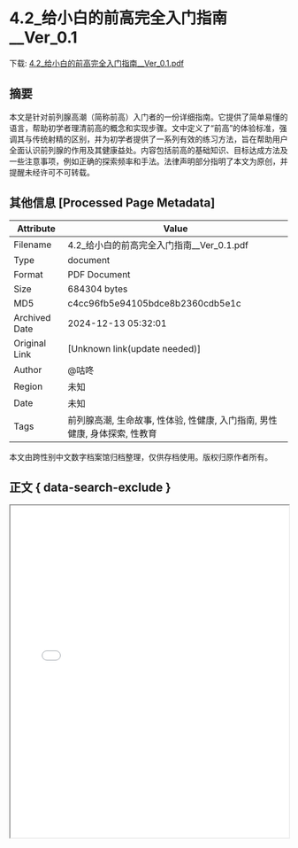 # 4.2_给小白的前高完全入门指南__Ver_0.1

<!-- tcd_download_link -->
下载: <a href="../4.2_给小白的前高完全入门指南__Ver_0.1.pdf" download>4.2_给小白的前高完全入门指南__Ver_0.1.pdf</a>
<!-- tcd_download_link_end -->

## 摘要

<!-- tcd_abstract -->
本文是针对前列腺高潮（简称前高）入门者的一份详细指南。它提供了简单易懂的语言，帮助初学者理清前高的概念和实现步骤。文中定义了“前高”的体验标准，强调其与传统射精的区别，并为初学者提供了一系列有效的练习方法，旨在帮助用户全面认识前列腺的作用及其健康益处。内容包括前高的基础知识、目标达成方法及一些注意事项，例如正确的探索频率和手法。法律声明部分指明了本文为原创，并提醒未经许可不可转载。

<!-- tcd_abstract_end -->

## 其他信息 [Processed Page Metadata]

| Attribute       | Value                                  |
|-----------------|----------------------------------------|
| Filename        | 4.2_给小白的前高完全入门指南__Ver_0.1.pdf                             |
| Type            | document                                 |
| Format          | PDF Document                               |
| Size            | 684304 bytes                           |
| MD5             | c4cc96fb5e94105bdce8b2360cdb5e1c                                  |
| Archived Date   | 2024-12-13 05:32:01                             |
| Original Link   | [Unknown link(update needed)]                         |
| Author          | @咕咚                               |
| Region          | 未知                               |
| Date            | 未知                                 |
| Tags            | 前列腺高潮, 生命故事, 性体验, 性健康, 入门指南, 男性健康, 身体探索, 性教育                                 |

本文由跨性别中文数字档案馆归档整理，仅供存档使用。版权归原作者所有。


## 正文 { data-search-exclude }

<!-- tcd_main_text -->
<iframe src="../4.2_给小白的前高完全入门指南__Ver_0.1.pdf" width="100%" height="600px">
    <p>无法显示PDF，请下载查看。</p>
</iframe>
<!-- tcd_main_text_end -->

